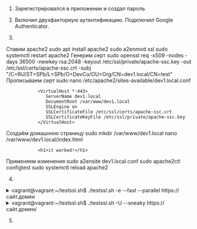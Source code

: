 1. Зарегистрировался в приложении и создал пароль

2. Включил двухфакторную аутентификацию. Подключил Google Authenticator. 

3. 
Ставим apache2
                sudo apt install apache2
                sudo a2enmod ssl
                sudo systemctl restart apache2
Генерим серт
                sudo openssl req -x509 -nodes -days 36500 -newkey rsa:2048 -keyout /etc/ssl/private/apache-ssc.key -out /etc/ssl/certs/apache-ssc.crt -subj "/C=RU/ST=SPb/L=SPb/O=DevCo/OU=Org/CN=dev1.local/CN=test"
Прописываем серт
                sudo nano /etc/apache2/sites-available/dev1.local.conf

                <VirtualHost *:443>
                   ServerName dev1.local
                   DocumentRoot /var/www/dev1.local
                   SSLEngine on
                   SSLCertificateFile /etc/ssl/certs/apache-ssc.crt
                   SSLCertificateKeyFile /etc/ssl/private/apache-ssc.key
                </VirtualHost>
Создаём домашнюю страницу
                sudo mkdir /var/www/dev1.local
                nano /var/www/dev1.local/index.html

                <h1>it worked!</h1>
Применяем изменения 
                sudo a2ensite dev1.local.conf
                sudo apache2ctl configtest
                sudo systemctl reload apache2

4. 

<details> 
<summary>vagrant@vagrant:~/testssl.sh$ ./testssl.sh -e --fast --parallel https://сайт.домен</summary>

                ###########################################################
                    testssl.sh       3.1dev from https://testssl.sh/dev/
                    (35ddd91 2021-12-21 10:54:58 -- )

                      This program is free software. Distribution and
                             modification under GPLv2 permitted.
                      USAGE w/o ANY WARRANTY. USE IT AT YOUR OWN RISK!

                       Please file bugs @ https://testssl.sh/bugs/

                ###########################################################

                 Using "OpenSSL 1.0.2-chacha (1.0.2k-dev)" [~183 ciphers]
                 on vagrant:./bin/openssl.Linux.x86_64
                 (built: "Jan 18 17:12:17 2019", platform: "linux-x86_64")


                 Start 2021-12-21 19:18:52        -->> ip.ip.ip.ip:443 (https://сайт.домен) <<--

                 rDNS (77.222.61.31):    vh279.sweb.ru.
                 Service detected:       HTTP



                 Testing all 183 locally available ciphers against the server, ordered by encryption strength


                Hexcode  Cipher Suite Name (OpenSSL)       KeyExch.   Encryption  Bits     Cipher Suite Name (IANA/RFC)
                -----------------------------------------------------------------------------------------------------------------------------
                 xc030   ECDHE-RSA-AES256-GCM-SHA384       ECDH 256   AESGCM      256      TLS_ECDHE_RSA_WITH_AES_256_GCM_SHA384
                 xc028   ECDHE-RSA-AES256-SHA384           ECDH 256   AES         256      TLS_ECDHE_RSA_WITH_AES_256_CBC_SHA384
                 xc014   ECDHE-RSA-AES256-SHA              ECDH 256   AES         256      TLS_ECDHE_RSA_WITH_AES_256_CBC_SHA
                 x9f     DHE-RSA-AES256-GCM-SHA384         DH 2048    AESGCM      256      TLS_DHE_RSA_WITH_AES_256_GCM_SHA384
                 x6b     DHE-RSA-AES256-SHA256             DH 2048    AES         256      TLS_DHE_RSA_WITH_AES_256_CBC_SHA256
                 x39     DHE-RSA-AES256-SHA                DH 2048    AES         256      TLS_DHE_RSA_WITH_AES_256_CBC_SHA
                 x88     DHE-RSA-CAMELLIA256-SHA           DH 2048    Camellia    256      TLS_DHE_RSA_WITH_CAMELLIA_256_CBC_SHA
                 x9d     AES256-GCM-SHA384                 RSA        AESGCM      256      TLS_RSA_WITH_AES_256_GCM_SHA384
                 x3d     AES256-SHA256                     RSA        AES         256      TLS_RSA_WITH_AES_256_CBC_SHA256
                 x35     AES256-SHA                        RSA        AES         256      TLS_RSA_WITH_AES_256_CBC_SHA
                 x84     CAMELLIA256-SHA                   RSA        Camellia    256      TLS_RSA_WITH_CAMELLIA_256_CBC_SHA
                 xc02f   ECDHE-RSA-AES128-GCM-SHA256       ECDH 256   AESGCM      128      TLS_ECDHE_RSA_WITH_AES_128_GCM_SHA256
                 xc027   ECDHE-RSA-AES128-SHA256           ECDH 256   AES         128      TLS_ECDHE_RSA_WITH_AES_128_CBC_SHA256
                 xc013   ECDHE-RSA-AES128-SHA              ECDH 256   AES         128      TLS_ECDHE_RSA_WITH_AES_128_CBC_SHA
                 x9e     DHE-RSA-AES128-GCM-SHA256         DH 2048    AESGCM      128      TLS_DHE_RSA_WITH_AES_128_GCM_SHA256
                 x67     DHE-RSA-AES128-SHA256             DH 2048    AES         128      TLS_DHE_RSA_WITH_AES_128_CBC_SHA256
                 x33     DHE-RSA-AES128-SHA                DH 2048    AES         128      TLS_DHE_RSA_WITH_AES_128_CBC_SHA
                 x45     DHE-RSA-CAMELLIA128-SHA           DH 2048    Camellia    128      TLS_DHE_RSA_WITH_CAMELLIA_128_CBC_SHA
                 x9c     AES128-GCM-SHA256                 RSA        AESGCM      128      TLS_RSA_WITH_AES_128_GCM_SHA256
                 x3c     AES128-SHA256                     RSA        AES         128      TLS_RSA_WITH_AES_128_CBC_SHA256
                 x2f     AES128-SHA                        RSA        AES         128      TLS_RSA_WITH_AES_128_CBC_SHA
                 x41     CAMELLIA128-SHA                   RSA        Camellia    128      TLS_RSA_WITH_CAMELLIA_128_CBC_SHA


                 Done 2021-12-21 19:19:02 [  12s] -->> ip.ip.ip.ip:443 (сайт.домен) <<--
</details>

<details> 
<summary>vagrant@vagrant:~/testssl.sh$ ./testssl.sh -U --sneaky https://сайт.домен/</summary>

                ###########################################################
                    testssl.sh       3.1dev from https://testssl.sh/dev/
                    (35ddd91 2021-12-21 10:54:58 -- )

                      This program is free software. Distribution and
                             modification under GPLv2 permitted.
                      USAGE w/o ANY WARRANTY. USE IT AT YOUR OWN RISK!

                       Please file bugs @ https://testssl.sh/bugs/

                ###########################################################

                 Using "OpenSSL 1.0.2-chacha (1.0.2k-dev)" [~183 ciphers]
                 on vagrant:./bin/openssl.Linux.x86_64
                 (built: "Jan 18 17:12:17 2019", platform: "linux-x86_64")


                 Start 2021-12-21 19:19:36        -->> ip.ip.ip.ip:443 (сайт.домен) <<--

                 rDNS (ip.ip.ip.ip):    vh279.sweb.ru.
                 Service detected:       HTTP


                 Testing vulnerabilities

                 Heartbleed (CVE-2014-0160)                not vulnerable (OK), timed out
                 CCS (CVE-2014-0224)                       not vulnerable (OK)
                 Ticketbleed (CVE-2016-9244), experiment.  not vulnerable (OK)
                 ROBOT                                     not vulnerable (OK)
                 Secure Renegotiation (RFC 5746)           supported (OK)
                 Secure Client-Initiated Renegotiation     not vulnerable (OK)
                 CRIME, TLS (CVE-2012-4929)                not vulnerable (OK)
                 BREACH (CVE-2013-3587)                    potentially NOT ok, "gzip" HTTP compression detected. - only supplied "/" tested
                                                           Can be ignored for static pages or if no secrets in the page
                 POODLE, SSL (CVE-2014-3566)               not vulnerable (OK)
                 TLS_FALLBACK_SCSV (RFC 7507)              Downgrade attack prevention supported (OK)
                 SWEET32 (CVE-2016-2183, CVE-2016-6329)    not vulnerable (OK)
                 FREAK (CVE-2015-0204)                     not vulnerable (OK)
                 DROWN (CVE-2016-0800, CVE-2016-0703)      not vulnerable on this host and port (OK)
                                                           make sure you don't use this certificate elsewhere with SSLv2 enabled services
                                                           https://censys.io/ipv4?q=AFC9E65E021CC6EAFDA6F3FDCC5BF030219AAF5E090B5ECF139CA6C152C9BFEC could help you to find out
                 LOGJAM (CVE-2015-4000), experimental      not vulnerable (OK): no DH EXPORT ciphers, no common prime detected
                 BEAST (CVE-2011-3389)                     TLS1: ECDHE-RSA-AES256-SHA DHE-RSA-AES256-SHA ECDHE-RSA-AES128-SHA DHE-RSA-AES128-SHA AES256-SHA AES128-SHA
                                                                 DHE-RSA-CAMELLIA256-SHA CAMELLIA256-SHA DHE-RSA-CAMELLIA128-SHA CAMELLIA128-SHA
                                                           VULNERABLE -- but also supports higher protocols  TLSv1.1 TLSv1.2 (likely mitigated)
                 LUCKY13 (CVE-2013-0169), experimental     potentially VULNERABLE, uses cipher block chaining (CBC) ciphers with TLS. Check patches
                 Winshock (CVE-2014-6321), experimental    not vulnerable (OK) - CAMELLIA or ECDHE_RSA GCM ciphers found
                 RC4 (CVE-2013-2566, CVE-2015-2808)        no RC4 ciphers detected (OK)


                 Done 2021-12-21 19:20:31 [  57s] 
</details>

5. 